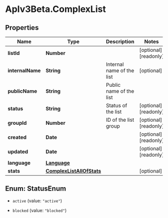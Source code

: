 # ApIv3Beta.ComplexList

## Properties

Name | Type | Description | Notes
------------ | ------------- | ------------- | -------------
**listId** | **Number** |  | [optional] [readonly] 
**internalName** | **String** | Internal name of the list | [optional] 
**publicName** | **String** | Public name of the list | 
**status** | **String** | Status of the list | [optional] [readonly] 
**groupId** | **Number** | ID of the list group | [optional] [readonly] 
**created** | **Date** |  | [optional] [readonly] 
**updated** | **Date** |  | [optional] [readonly] 
**language** | [**Language**](Language.md) |  | 
**stats** | [**ComplexListAllOfStats**](ComplexListAllOfStats.md) |  | [optional] 



## Enum: StatusEnum


* `active` (value: `"active"`)

* `blocked` (value: `"blocked"`)




